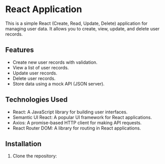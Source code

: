 # React Application

This is a simple React (Create, Read, Update, Delete) application for managing user data. It allows you to create, view, update, and delete user records.

## Features

- Create new user records with validation.
- View a list of user records.
- Update user records.
- Delete user records.
- Store data using a mock API (JSON server).

## Technologies Used

- React: A JavaScript library for building user interfaces.
- Semantic UI React: A popular UI framework for React applications.
- Axios: A promise-based HTTP client for making API requests.
- React Router DOM: A library for routing in React applications.

## Installation

1. Clone the repository:

 
